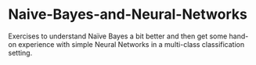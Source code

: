 # Naive-Bayes-and-Neural-Networks
Exercises to understand Naïve Bayes a bit better and then get some hand-on experience with simple Neural Networks in a multi-class classification setting.
